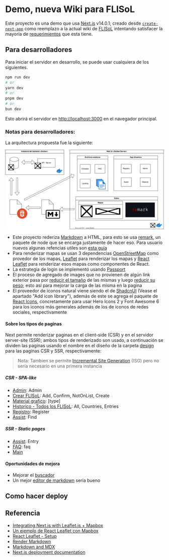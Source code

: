# Demo, nueva Wiki para FLISoL

Este proyecto es una demo que usa [Next.js](https://nextjs.org/) v14.0.1; creado desde [`create-next-app`](https://github.com/vercel/next.js/tree/canary/packages/create-next-app) como reemplazo a la actual wiki de [FLISoL](https://flisol.info/) intentando satisfacer la mayoría de [requerimientos](https://flisol.info/CT/RelevoGeneracional2023) que esta tiene.

## Para desarrolladores

Para iniciar el servidor en desarrollo, se puede usar cualquiera de los siguientes.

```bash
npm run dev
# or
yarn dev
# or
pnpm dev
# or
bun dev
```

Esto abrirá el servidor en [http://localhost:3000](http://localhost:3000) en el navegador principal.

### Notas para desarrolladores:

La arquitectura propuesta fue la siguiente:

![Architecture](./.doc/uml/arch.svg)

- Este proyecto rederiza [Markdown](https://daringfireball.net/projects/markdown/syntax) a HTML, para esto se usa [remark](https://github.com/remarkjs/remark?tab=readme-ov-file#example-turning-markdown-into-html), un paquete de node que se encarga justamente de hacer eso. Para usuario nuevos algunas refencias utiles son [esta guía](https://commonmark.org/help/)
- Para renderizar mapas se usan 3 dependencias [OpenStreetMap](https://www.openstreetmap.org/) como provedor de los mapas, [Leaflet](https://leafletjs.com/) para renderizar los mapas y [React Leaflet](https://react-leaflet.js.org/) para renderizar esos mapas como componentes de React.
- La estrategia de login se implementó usando [Passport](https://www.passportjs.org/)
- El proceso de agregado de images que no provienen de algún link exterior pasa por [reducir el tamaño](https://www.iloveimg.com/resize-image#resize-options,percentage) de las mismas y luego [reducir su peso](https://tinypng.com/); esto así para mejorar la carga de las misma en la pagina
- El proveedor de iconos natural viene siendo el de [ShadcnUI](https://ui.shadcn.com/docs/installation/manual) (Vease el apartado "Add icon library"), además de este se agrega el paquete de [React Icons](https://react-icons.github.io/react-icons/), concretamente para usar Hero Icons 2 y Font Awesome 6 para los iconos más generales además de los de iconos de redes sociales, respectivamente

#### Sobre los tipos de paginas

Next permite renderizar paginas en el client-side (CSR) y en el servidor server-site (SSR); ambos tipos de renderizado son usado, a continuación se dividen las paginas usando el nombre en el diseño de la carpeta [design](./.design/README.md) para las paginas CSR y SSR, respectivamente:

> Nota: Tambien se permite [Incremental Site Generation](https://nextjs.org/docs/pages/building-your-application/data-fetching/incremental-static-regeneration) (ISG) pero no sería necesario en una primera instancia

##### CSR - SPA-like

- [Admin](./app/pages/admin/): Admin
- [Crear FLISoL](./app/pages/create/): Add, Confirm, NotOnList, Create
- [Material grafico](./app/pages/content/): [type]
- [Historico - Todos los FLISoL](./app/pages/history/): All, Countries, Entries
- [Registro](./app/pages/register/): Register
- [Assist](./app/pages/assist/): Find

##### SSR - Static pages

- [Assist](./app/pages/assist/): Entry
- [FAQ](./app/pages/faq): faq
- [Main](./app/pages/index.tsx)

#### Oportunidades de mejora

- Mejorar el [buscador](https://medium.com/@matswainson/building-a-search-component-for-your-next-js-markdown-blog-9e75e0e7d210)
- Un mejor [editor de markdown](https://www.frontendmentor.io/challenges/inbrowser-markdown-editor-r16TrrQX9) sería bueno

## Como hacer deploy

## Referencia

- [Integrating Next.js with Leaflet.js + Mapbox](https://dev.to/tsaxena4k/integrating-next-js-with-leaflet-js-mapbox-1351)
- [Un ejemplo de React Leaflet con Mapbox](https://codesandbox.io/p/devbox/leafletjs-with-nextjs-m7qnb?file=%2Fpackage.json)
- [React Leaflet - Setup](https://react-leaflet.js.org/docs/start-setup/)
- [Render Markdown](https://nextjs.org/learn-pages-router/basics/dynamic-routes/render-markdown)
- [Markdown and MDX](https://nextjs.org/docs/app/building-your-application/configuring/mdx)
- [Next.js deployment documentation](https://nextjs.org/docs/deployment)
